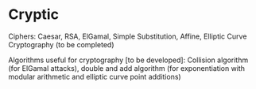 # Cryptic

Ciphers: Caesar, RSA, ElGamal, Simple Substitution, Affine, Elliptic Curve Cryptography (to be completed)

Algorithms useful for cryptography [to be developed]: Collision algorithm (for ElGamal attacks), double and add algorithm (for exponentiation with modular arithmetic and elliptic curve point additions)
